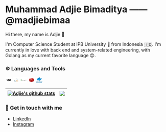 # Muhammad Adjie Bimaditya —— @madjiebimaa

Hi there, my name is Adjie 👋

I'm Computer Science Student at IPB University 🏫 from Indonesia 🇮🇩. I'm currently in love with back end and system-related engineering, with Golang as my current favorite language 😍.

### ⚙️ Languages and Tools  

<code><img height="20" src="https://raw.githubusercontent.com/github/explore/80688e429a7d4ef2fca1e82350fe8e3517d3494d/topics/go/go.png"></code> <code><img height="20" src="https://raw.githubusercontent.com/github/explore/80688e429a7d4ef2fca1e82350fe8e3517d3494d/topics/mysql/mysql.png"></code> <code><img height="20" src="https://raw.githubusercontent.com/github/explore/80688e429a7d4ef2fca1e82350fe8e3517d3494d/topics/mongodb/mongodb.png"></code> <code><img height="20" src="https://raw.githubusercontent.com/github/explore/80688e429a7d4ef2fca1e82350fe8e3517d3494d/topics/redis/redis.png"></code> <code><img height="20" src="https://raw.githubusercontent.com/github/explore/80688e429a7d4ef2fca1e82350fe8e3517d3494d/topics/docker/docker.png"></code>

| <a href="https://github.com/madjiebimaa/github-readme-stats"><img align="center" src="https://github-readme-stats.vercel.app/api?username=madjiebimaa&show_icons=true&include_all_commits=true&hide_border=true" alt="Adjie's github stats" /></a> | <a href="https://github.com/madjiebimaa/github-readme-stats"><img align="center" src="https://github-readme-stats.vercel.app/api/top-langs/?username=madjiebimaa&layout=compact&hide_border=true" /></a> |
| ------------- | ------------- |

### 📝 Get in touch with me

- [LinkedIn](https://www.linkedin.com/in/madjiebimaa)
- [Instagram](https://www.instagram.com/madjiebimaa)
